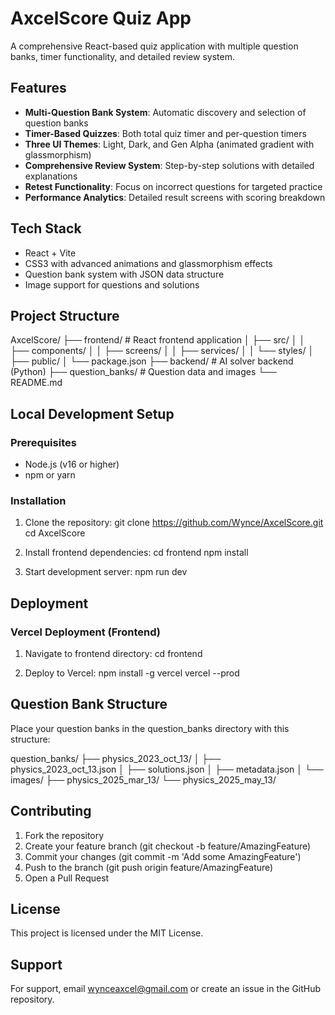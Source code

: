 # AxcelScore Quiz App

A comprehensive React-based quiz application with multiple question banks, timer functionality, and detailed review system.

## Features

- **Multi-Question Bank System**: Automatic discovery and selection of question banks
- **Timer-Based Quizzes**: Both total quiz timer and per-question timers
- **Three UI Themes**: Light, Dark, and Gen Alpha (animated gradient with glassmorphism)
- **Comprehensive Review System**: Step-by-step solutions with detailed explanations
- **Retest Functionality**: Focus on incorrect questions for targeted practice
- **Performance Analytics**: Detailed result screens with scoring breakdown

## Tech Stack

- React + Vite
- CSS3 with advanced animations and glassmorphism effects
- Question bank system with JSON data structure
- Image support for questions and solutions

## Project Structure

AxcelScore/
├── frontend/               # React frontend application
│   ├── src/
│   │   ├── components/
│   │   ├── screens/
│   │   ├── services/
│   │   └── styles/
│   ├── public/
│   └── package.json
├── backend/               # AI solver backend (Python)
├── question_banks/        # Question data and images
└── README.md

## Local Development Setup

### Prerequisites
- Node.js (v16 or higher)
- npm or yarn

### Installation

1. Clone the repository:
git clone https://github.com/Wynce/AxcelScore.git
cd AxcelScore

2. Install frontend dependencies:
cd frontend
npm install

3. Start development server:
npm run dev

## Deployment

### Vercel Deployment (Frontend)

1. Navigate to frontend directory:
cd frontend

2. Deploy to Vercel:
npm install -g vercel
vercel --prod

## Question Bank Structure

Place your question banks in the question_banks directory with this structure:

question_banks/
├── physics_2023_oct_13/
│   ├── physics_2023_oct_13.json
│   ├── solutions.json
│   ├── metadata.json
│   └── images/
├── physics_2025_mar_13/
└── physics_2025_may_13/

## Contributing

1. Fork the repository
2. Create your feature branch (git checkout -b feature/AmazingFeature)
3. Commit your changes (git commit -m 'Add some AmazingFeature')
4. Push to the branch (git push origin feature/AmazingFeature)
5. Open a Pull Request

## License

This project is licensed under the MIT License.

## Support

For support, email wynceaxcel@gmail.com or create an issue in the GitHub repository.
